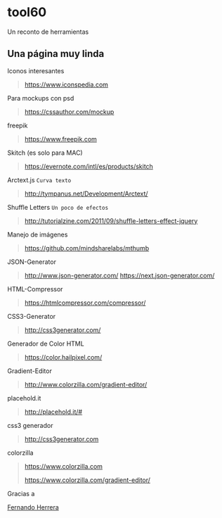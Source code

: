 # tool60
Un reconto de herramientas


## Una página muy linda

Iconos interesantes

> https://www.iconspedia.com

Para mockups con psd
> https://cssauthor.com/mockup

freepik
> https://www.freepik.com

Skitch (es solo para MAC)
> https://evernote.com/intl/es/products/skitch

Arctext.js
`Curva texto`
> http://tympanus.net/Development/Arctext/

Shuffle Letters
`Un poco de efectos`
>http://tutorialzine.com/2011/09/shuffle-letters-effect-jquery

Manejo de imágenes
> https://github.com/mindsharelabs/mthumb

JSON-Generator
> http://www.json-generator.com/
> https://next.json-generator.com/

HTML-Compressor
>https://htmlcompressor.com/compressor/

CSS3-Generator
>http://css3generator.com/

Generador de Color HTML
>https://color.hailpixel.com/

Gradient-Editor
>http://www.colorzilla.com/gradient-editor/

placehold.it
>http://placehold.it/#

css3 generador
>http://css3generator.com

colorzilla
> https://www.colorzilla.com
> 
> https://www.colorzilla.com/gradient-editor/


Gracias a 

[Fernando Herrera](https://www.udemy.com/user/550c38655ec11/)
